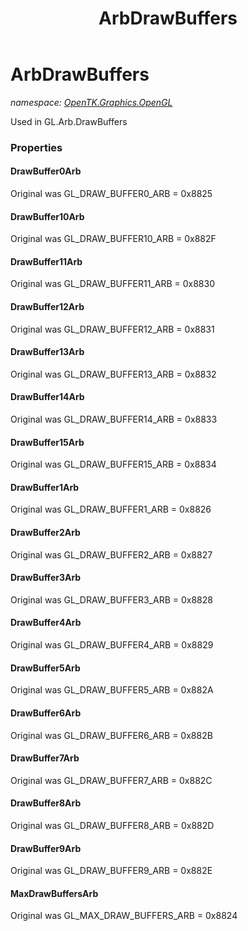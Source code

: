 ﻿---
title: ArbDrawBuffers
---

# ArbDrawBuffers
_namespace: [OpenTK.Graphics.OpenGL](N-OpenTK.Graphics.OpenGL.html)_

Used in GL.Arb.DrawBuffers



### Properties

#### DrawBuffer0Arb
Original was GL_DRAW_BUFFER0_ARB = 0x8825
#### DrawBuffer10Arb
Original was GL_DRAW_BUFFER10_ARB = 0x882F
#### DrawBuffer11Arb
Original was GL_DRAW_BUFFER11_ARB = 0x8830
#### DrawBuffer12Arb
Original was GL_DRAW_BUFFER12_ARB = 0x8831
#### DrawBuffer13Arb
Original was GL_DRAW_BUFFER13_ARB = 0x8832
#### DrawBuffer14Arb
Original was GL_DRAW_BUFFER14_ARB = 0x8833
#### DrawBuffer15Arb
Original was GL_DRAW_BUFFER15_ARB = 0x8834
#### DrawBuffer1Arb
Original was GL_DRAW_BUFFER1_ARB = 0x8826
#### DrawBuffer2Arb
Original was GL_DRAW_BUFFER2_ARB = 0x8827
#### DrawBuffer3Arb
Original was GL_DRAW_BUFFER3_ARB = 0x8828
#### DrawBuffer4Arb
Original was GL_DRAW_BUFFER4_ARB = 0x8829
#### DrawBuffer5Arb
Original was GL_DRAW_BUFFER5_ARB = 0x882A
#### DrawBuffer6Arb
Original was GL_DRAW_BUFFER6_ARB = 0x882B
#### DrawBuffer7Arb
Original was GL_DRAW_BUFFER7_ARB = 0x882C
#### DrawBuffer8Arb
Original was GL_DRAW_BUFFER8_ARB = 0x882D
#### DrawBuffer9Arb
Original was GL_DRAW_BUFFER9_ARB = 0x882E
#### MaxDrawBuffersArb
Original was GL_MAX_DRAW_BUFFERS_ARB = 0x8824

